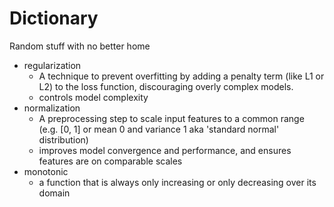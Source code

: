 # Dictionary

Random stuff with no better home

- regularization
  - A technique to prevent overfitting by adding a penalty term (like L1 or L2) to the loss function, discouraging overly complex models.
  - controls model complexity
- normalization
  - A preprocessing step to scale input features to a common range (e.g. [0, 1] or mean 0 and variance 1 aka 'standard normal' distribution)
  - improves model convergence and performance, and ensures features are on comparable scales
- monotonic
  - a function that is always only increasing or only decreasing over its domain
